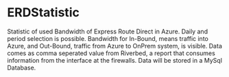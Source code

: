 # ERDStatistic
Statistic of used Bandwidth of Express Route Direct in Azure.
Daily and period selection is possible. Bandwidth for In-Bound, means traffic into Azure, and Out-Bound, traffic from Azure to OnPrem system, is visible. Data comes as comma seperated value from Riverbed, a report that consumes information from the interface at the firewalls. Data will be stored in a MySql Database.
